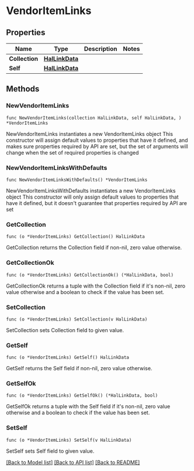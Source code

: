 <!--
Copyright (C) 2020-2024 Arm Limited or its affiliates and Contributors. All rights reserved.
SPDX-License-Identifier: Apache-2.0
-->
# VendorItemLinks

## Properties

Name | Type | Description | Notes
------------ | ------------- | ------------- | -------------
**Collection** | [**HalLinkData**](HalLinkData.md) |  | 
**Self** | [**HalLinkData**](HalLinkData.md) |  | 

## Methods

### NewVendorItemLinks

`func NewVendorItemLinks(collection HalLinkData, self HalLinkData, ) *VendorItemLinks`

NewVendorItemLinks instantiates a new VendorItemLinks object
This constructor will assign default values to properties that have it defined,
and makes sure properties required by API are set, but the set of arguments
will change when the set of required properties is changed

### NewVendorItemLinksWithDefaults

`func NewVendorItemLinksWithDefaults() *VendorItemLinks`

NewVendorItemLinksWithDefaults instantiates a new VendorItemLinks object
This constructor will only assign default values to properties that have it defined,
but it doesn't guarantee that properties required by API are set

### GetCollection

`func (o *VendorItemLinks) GetCollection() HalLinkData`

GetCollection returns the Collection field if non-nil, zero value otherwise.

### GetCollectionOk

`func (o *VendorItemLinks) GetCollectionOk() (*HalLinkData, bool)`

GetCollectionOk returns a tuple with the Collection field if it's non-nil, zero value otherwise
and a boolean to check if the value has been set.

### SetCollection

`func (o *VendorItemLinks) SetCollection(v HalLinkData)`

SetCollection sets Collection field to given value.


### GetSelf

`func (o *VendorItemLinks) GetSelf() HalLinkData`

GetSelf returns the Self field if non-nil, zero value otherwise.

### GetSelfOk

`func (o *VendorItemLinks) GetSelfOk() (*HalLinkData, bool)`

GetSelfOk returns a tuple with the Self field if it's non-nil, zero value otherwise
and a boolean to check if the value has been set.

### SetSelf

`func (o *VendorItemLinks) SetSelf(v HalLinkData)`

SetSelf sets Self field to given value.



[[Back to Model list]](../README.md#documentation-for-models) [[Back to API list]](../README.md#documentation-for-api-endpoints) [[Back to README]](../README.md)


